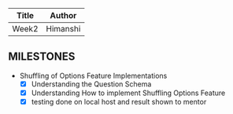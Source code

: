 | Title | Author    |
|-------|-----------|
| Week2 | Himanshi  |

## MILESTONES
  
- Shuffling of Options Feature Implementations
  - [x] Understanding the Question Schema
  - [x] Understanding How to implement Shuffling Options Feature 
  - [x] testing done on local host and result shown to mentor
